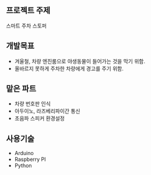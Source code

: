 ## 프로젝트 주제 
스마트 주차 스토퍼

## 개발목표
* 겨울철, 차량 엔진룸으로 야생동물이 들어가는 것을 막기 위함.
* 올바르지 못하게 주차한 차량에게 경고를 주기 위함.

## 맡은 파트
* 차량 번호판 인식
* 아두이노, 라즈베리파이간 통신
* 초음파 스피커 환경설정

## 사용기술
* Arduino
* Raspberry PI
* Python





